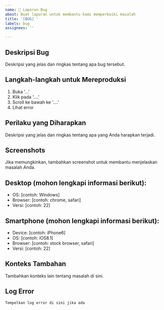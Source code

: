 ```yaml
---
name: 🐛 Laporan Bug
about: Buat laporan untuk membantu kami memperbaiki masalah
title: '[BUG] '
labels: bug
assignees: ''

---
```


## Deskripsi Bug
Deskripsi yang jelas dan ringkas tentang apa bug tersebut.

## Langkah-langkah untuk Mereproduksi
1. Buka '...'
2. Klik pada '....'
3. Scroll ke bawah ke '....'
4. Lihat error

## Perilaku yang Diharapkan
Deskripsi yang jelas dan ringkas tentang apa yang Anda harapkan terjadi.

## Screenshots
Jika memungkinkan, tambahkan screenshot untuk membantu menjelaskan masalah Anda.

## Desktop (mohon lengkapi informasi berikut):
 - OS: [contoh: Windows]
 - Browser: [contoh: chrome, safari]
 - Versi: [contoh: 22]

## Smartphone (mohon lengkapi informasi berikut):
 - Device: [contoh: iPhone6]
 - OS: [contoh: iOS8.1]
 - Browser: [contoh: stock browser, safari]
 - Versi: [contoh: 22]

## Konteks Tambahan
Tambahkan konteks lain tentang masalah di sini.

## Log Error
```
Tempelkan log error di sini jika ada
```